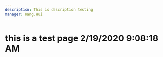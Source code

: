 ```yaml
---
description: This is description testing
manager: Wang.Hui
---
```

# this is a test page 2/19/2020 9:08:18 AM